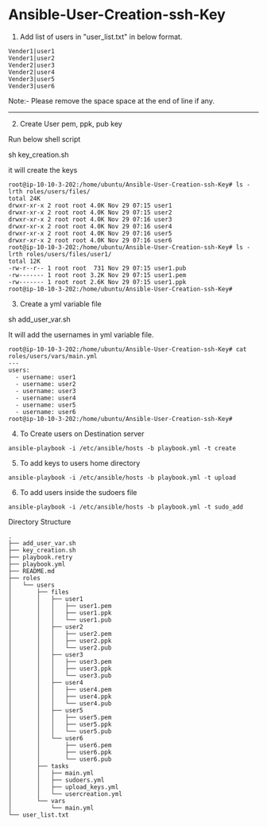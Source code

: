 # Ansible-User-Creation-ssh-Key


1) Add list of users in "user_list.txt" in below format.

```
Vender1|user1
Vender1|user2
Vender2|user3
Vender2|user4
Vender3|user5
Vender3|user6
```

Note:- Please remove the space space at the end of line if any.

-----------

2) Create User pem, ppk, pub key

Run below shell script

sh key_creation.sh

it will create the keys

```
root@ip-10-10-3-202:/home/ubuntu/Ansible-User-Creation-ssh-Key# ls -lrth roles/users/files/
total 24K
drwxr-xr-x 2 root root 4.0K Nov 29 07:15 user1
drwxr-xr-x 2 root root 4.0K Nov 29 07:15 user2
drwxr-xr-x 2 root root 4.0K Nov 29 07:16 user3
drwxr-xr-x 2 root root 4.0K Nov 29 07:16 user4
drwxr-xr-x 2 root root 4.0K Nov 29 07:16 user5
drwxr-xr-x 2 root root 4.0K Nov 29 07:16 user6
root@ip-10-10-3-202:/home/ubuntu/Ansible-User-Creation-ssh-Key# ls -lrth roles/users/files/user1/
total 12K
-rw-r--r-- 1 root root  731 Nov 29 07:15 user1.pub
-rw------- 1 root root 3.2K Nov 29 07:15 user1.pem
-rw------- 1 root root 2.6K Nov 29 07:15 user1.ppk
root@ip-10-10-3-202:/home/ubuntu/Ansible-User-Creation-ssh-Key#
```


3) Create a yml variable file

sh add_user_var.sh

It will add the usernames in yml variable file.

```
root@ip-10-10-3-202:/home/ubuntu/Ansible-User-Creation-ssh-Key# cat roles/users/vars/main.yml
---
users:
  - username: user1
  - username: user2
  - username: user3
  - username: user4
  - username: user5
  - username: user6
root@ip-10-10-3-202:/home/ubuntu/Ansible-User-Creation-ssh-Key#
```

4) To Create users on Destination server 

```
ansible-playbook -i /etc/ansible/hosts -b playbook.yml -t create
```

5) To add keys to users home directory

```
ansible-playbook -i /etc/ansible/hosts -b playbook.yml -t upload
```

6) To add users inside the sudoers file

```
ansible-playbook -i /etc/ansible/hosts -b playbook.yml -t sudo_add
```

Directory Structure

```
.
├── add_user_var.sh
├── key_creation.sh
├── playbook.retry
├── playbook.yml
├── README.md
├── roles
│   └── users
│       ├── files
│       │   ├── user1
│       │   │   ├── user1.pem
│       │   │   ├── user1.ppk
│       │   │   └── user1.pub
│       │   ├── user2
│       │   │   ├── user2.pem
│       │   │   ├── user2.ppk
│       │   │   └── user2.pub
│       │   ├── user3
│       │   │   ├── user3.pem
│       │   │   ├── user3.ppk
│       │   │   └── user3.pub
│       │   ├── user4
│       │   │   ├── user4.pem
│       │   │   ├── user4.ppk
│       │   │   └── user4.pub
│       │   ├── user5
│       │   │   ├── user5.pem
│       │   │   ├── user5.ppk
│       │   │   └── user5.pub
│       │   └── user6
│       │       ├── user6.pem
│       │       ├── user6.ppk
│       │       └── user6.pub
│       ├── tasks
│       │   ├── main.yml
│       │   ├── sudoers.yml
│       │   ├── upload_keys.yml
│       │   └── usercreation.yml
│       └── vars
│           └── main.yml
└── user_list.txt

```
